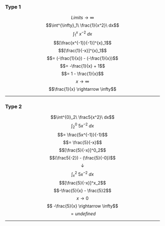### Type 1
$$Limits \rightarrow \infty $$
$$\int^{\infty}_1\ \frac{1}{x^2}\ dx$$
$$\int^{x}_1\ x^{-2}\  dx$$
$$[\frac{x^{-1}}{-1}]^{x}_1$$
$$[\frac{1}{-x}]^{x}_1$$
$$= (-\frac{1}{x}) - (-\frac{1}{x})$$
$$= -\frac{1}{x} + 1$$
$$= 1 - \frac{1}{x}$$
$$x \rightarrow \infty$$
$$\frac{1}{x} \rightarrow \infty$$
_______
### Type 2
$$\int^{0}_2\ \frac5{x^2}\ dx$$
$$\int^{0}_2\ 5x^{-2}\ dx$$
$$= \frac{5x^{-1}}{-1}$$
$$= \frac{5}{-x}$$
$$[\frac{5}{-x}]^0_2$$
$$(\frac5{-2}) - (\frac{5}{-0})$$
$$\downarrow$$
$$\int^2_{x}\ 5x^{-2}\ dx$$
$$[\frac{5}{-x}]^x_2$$
$$-\frac{5}{x} - \frac{5}2$$
$$x \rightarrow 0$$
$$ -\frac{5}{x} \rightarrow \infty$$
$$= undefined$$
_____________
